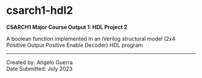 # csarch1-hdl2
**CSARCH1 Major Course Output 1: HDL Project 2**

A boolean function implemented in an iVerilog structural model (2x4 Positive Output Positive Enable Decoder) HDL program

---

Created by: Angelo Guerra<br>
Date Submitted: July 2023
